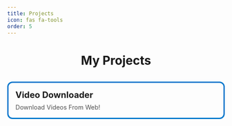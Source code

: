 ```yaml
---
title: Projects
icon: fas fa-tools
order: 5
---
```


<h1 style="text-align: center;">My Projects</h1>

<style>
.projects-grid {
  display: grid;
  grid-template-columns: repeat(auto-fit, minmax(250px, 1fr));
  gap: 1.5rem;
  margin-top: 2rem;
}
.project-card {
  background: var(--page-bg);
  border: 3px solid #0077cc; /* standaard: blauw */
  border-radius: 12px;
  padding: 1rem;
  transition: border-color 0.3s ease, transform 0.2s ease, box-shadow 0.2s ease;
  text-decoration: none;
  color: inherit;
  display: block;
}
.project-card:hover {
  border-color: #ff7f50; /* bij hover: oranje */
  transform: translateY(-5px);
  box-shadow: 0 10px 20px rgba(0,0,0,0.1);
}
.project-card h2 {
  margin: 0;
  font-size: 1.25rem;
}
.project-card p {
  margin: 0.5rem 0 0;
  font-size: 0.9rem;
  opacity: 0.75;
}
</style>

<div class="projects-grid">

<a class="project-card" href="/projects/videodownloader/">
  <h2>Video Downloader</h2>
  <p>Download Videos From Web!</p>
</a>

</div>
